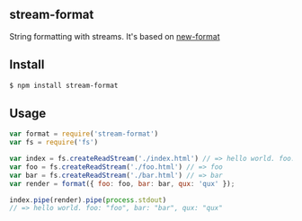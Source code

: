 ## stream-format

String formatting with streams. It's based on [new-format](http://github.com/azer/new-format)

## Install

```bash
$ npm install stream-format
```

## Usage

```js
var format = require('stream-format')
var fs = require('fs')

var index = fs.createReadStream('./index.html') // => hello world. foo: {foo}, bar: {bar}, qux: {qux}
var foo = fs.createReadStream('./foo.html') // => foo
var bar = fs.createReadStream('./bar.html') // => bar
var render = format({ foo: foo, bar: bar, qux: 'qux' });

index.pipe(render).pipe(process.stdout)
// => hello world. foo: "foo", bar: "bar", qux: "qux"
```


